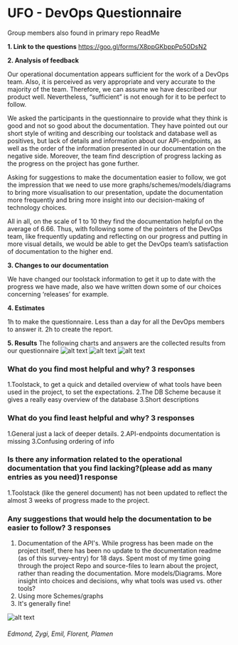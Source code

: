 # UFO - DevOps Questionnaire

Group members also found in primary repo ReadMe

**1. Link to the questions** 
https://goo.gl/forms/X8ppGKbppPp50DsN2


**2. Analysis of feedback**

Our operational documentation appears sufficient for the work of a DevOps team. Also, it is perceived as very appropriate and very accurate to the majority of the team. Therefore, we can assume we have described our product well. Nevertheless, “sufficient” is not enough for it to be perfect to follow.

We asked the participants in the questionnaire to provide what they think is good and not so good about the documentation. They have pointed out our short style of writing and describing our toolstack and database well as positives, but lack of details and information about our API-endpoints, as well as the order of the information presented in our documentation on the negative side. Moreover, the team find description of progress lacking as the progress on the project has gone further.

Asking for suggestions to make the documentation easier to follow, we got the impression that we need to use more graphs/schemes/models/diagrams to bring more visualisation to our presentation, update the documentation more frequently and bring more insight into our decision-making of technology choices.

All in all, on the scale of 1 to 10 they find the documentation helpful on the average of 6.66. Thus, with following some of the pointers of the DevOps team, like frequently updating and reflecting on our progress and putting in more visual details, we would be able to get the DevOps team’s satisfaction of documentation to the higher end.


**3. Changes to our documentation**

We have changed our toolstack information to get it up to date with the progress we have made, also we have written down some of our choices concerning ‘releases’ for example.

**4. Estimates**

1h to make the questionnaire.
Less than a day for all the DevOps members to answer it.
2h to create the report.


**5. Results**
The following charts and answers are the collected results from our questionnaire
![alt text](https://github.com/DarkSideMatters/UFO/blob/master/chart1.png)
![alt text](https://github.com/DarkSideMatters/UFO/blob/master/chart2.png)
![alt text](https://github.com/DarkSideMatters/UFO/blob/master/chart3.png)

### What do you find most helpful and why? 3 responses
1.Toolstack, to get a quick and detailed overview of what tools have been used in the project, to set the expectations.
2.The DB Scheme because it gives a really easy overview of the database
3.Short descriptions

### What do you find least helpful and why? 3 responses
1.General just a lack of deeper details.
2.API-endpoints documentation is missing
3.Confusing ordering of info

### Is there any information related to the operational documentation that you find lacking?(please add as many entries as you need)1 response
1.Toolstack (like the generel document) has not been updated to reflect the almost 3 weeks of progress made to the project.

### Any suggestions that would help the documentation to be easier to follow? 3 responses
1. Documentation of the API's.
While progress has been made on the project itself, there has been no update to the documentation readme (as of this survey-entry) for 18 days.
Spent most of my time going through the project Repo and source-files to learn about the project, rather than reading the documentation.
More models/Diagrams.
More insight into choices and decisions, why what tools was used vs. other tools?
2. Using more Schemes/graphs
3. It's generally fine!

![alt text](https://github.com/DarkSideMatters/UFO/blob/master/chart4.png)


###### Edmond, Zygi, Emil, Florent, Plamen
